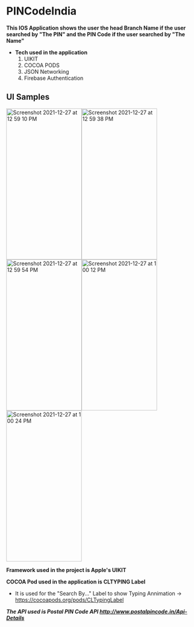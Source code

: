 # PINCodeIndia
**This IOS Application shows the user the head Branch Name if the user searched by "The PIN" and the PIN Code if the user searched by "The Name"</br>**
- **Tech used in the application**
  1. UIKIT
  2. COCOA PODS
  3. JSON Networking
  4. Firebase Authentication
## UI Samples
<img width="200" height="400" alt="Screenshot 2021-12-27 at 12 59 10 PM" src="https://user-images.githubusercontent.com/62138248/173187300-f8c3d3ae-e24d-47d2-a09c-9a78917421b5.png"><img width="200" height="400" alt="Screenshot 2021-12-27 at 12 59 38 PM" src="https://user-images.githubusercontent.com/62138248/173187342-29623a0e-a130-4f1b-bb7a-1ab1ebd5ecfd.png"><img width="200" height="400" alt="Screenshot 2021-12-27 at 12 59 54 PM" src="https://user-images.githubusercontent.com/62138248/173187391-4413959d-130a-47cf-9d95-3d90be7e43e3.png"><img width="200" height="400" alt="Screenshot 2021-12-27 at 1 00 12 PM" src="https://user-images.githubusercontent.com/62138248/173187557-180b59df-f64f-4a37-9189-d95461710460.png"><img width="200" height="400" alt="Screenshot 2021-12-27 at 1 00 24 PM" src="https://user-images.githubusercontent.com/62138248/173187618-c672400a-8b89-4c13-bf87-7994cafad028.png"><br/>

**Framework used in the project is Apple's UIKIT<br/>**

**COCOA Pod used in the application is CLTYPING Label<br/>**
  - It is used for the "Search By..." Label to show Typing Annimation -> https://cocoapods.org/pods/CLTypingLabel <br/>

_**The API used is Postal PIN Code API http://www.postalpincode.in/Api-Details**_
